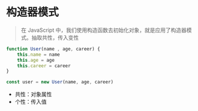 # 构造器模式

> 在 JavaScript 中，我们使用构造函数去初始化对象，就是应用了构造器模式。抽取共性，传入变性

```js
function User(name , age, career) {
    this.name = name
    this.age = age
    this.career = career 
}

const user = new User(name, age, career)
```

- 共性：对象属性
- 个性：传入值
